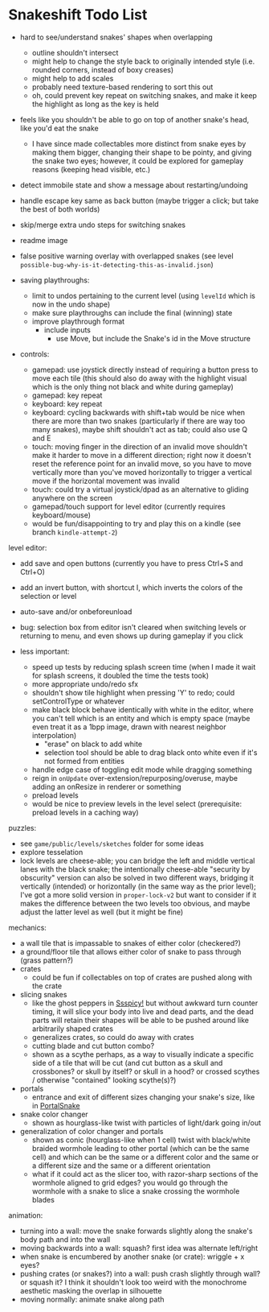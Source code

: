 # Snakeshift Todo List

- hard to see/understand snakes' shapes when overlapping
  - outline shouldn't intersect 
  - might help to change the style back to originally intended style (i.e. rounded corners, instead of boxy creases)
  - might help to add scales
  - probably need texture-based rendering to sort this out
  - oh, could prevent key repeat on switching snakes, and make it keep the highlight as long as the key is held
- feels like you shouldn't be able to go on top of another snake's head, like you'd eat the snake
  - I have since made collectables more distinct from snake eyes by making them bigger, changing their shape to be pointy, and giving the snake two eyes; however, it could be explored for gameplay reasons (keeping head visible, etc.)

- detect immobile state and show a message about restarting/undoing
- handle escape key same as back button (maybe trigger a click; but take the best of both worlds)
- skip/merge extra undo steps for switching snakes
- readme image
- false positive warning overlay with overlapped snakes (see level `possible-bug-why-is-it-detecting-this-as-invalid.json`)

- saving playthroughs:
  - limit to undos pertaining to the current level (using `levelId` which is now in the undo shape)
  - make sure playthroughs can include the final (winning) state
  - improve playthrough format
    - include inputs
      - use Move, but include the Snake's id in the Move structure

- controls:
  - gamepad: use joystick directly instead of requiring a button press to move each tile (this should also do away with the highlight visual which is the only thing not black and white during gameplay)
  - gamepad: key repeat
  - keyboard: key repeat
  - keyboard: cycling backwards with shift+tab would be nice when there are more than two snakes (particularly if there are way too many snakes), maybe shift shouldn't act as tab; could also use Q and E
  - touch: moving finger in the direction of an invalid move shouldn't make it harder to move in a different direction; right now it doesn't reset the reference point for an invalid move, so you have to move vertically more than you've moved horizontally to trigger a vertical move if the horizontal movement was invalid
  - touch: could try a virtual joystick/dpad as an alternative to gliding anywhere on the screen
  - gamepad/touch support for level editor (currently requires keyboard/mouse)
  - would be fun/disappointing to try and play this on a kindle (see branch `kindle-attempt-2`)

level editor:
  - add save and open buttons (currently you have to press Ctrl+S and Ctrl+O)
  - add an invert button, with shortcut I, which inverts the colors of the selection or level
  - auto-save and/or onbeforeunload
  - bug: selection box from editor isn't cleared when switching levels or returning to menu, and even shows up during gameplay if you click

- less important:
  - speed up tests by reducing splash screen time (when I made it wait for splash screens, it doubled the time the tests took)
  - more appropriate undo/redo sfx
  - shouldn't show tile highlight when pressing 'Y' to redo; could setControlType or whatever
  - make black block behave identically with white in the editor, where you can't tell which is an entity and which is empty space (maybe even treat it as a 1bpp image, drawn with nearest neighbor interpolation)
    - "erase" on black to add white
    - selection tool should be able to drag black onto white even if it's not formed from entities
  - handle edge case of toggling edit mode while dragging something
  - reign in `onUpdate` over-extension/repurposing/overuse, maybe adding an onResize in renderer or something
  - preload levels
  - would be nice to preview levels in the level select (prerequisite: preload levels in a caching way)

puzzles:
- see `game/public/levels/sketches` folder for some ideas
- explore tesselation
- lock levels are cheese-able; you can bridge the left and middle vertical lanes with the black snake; the intentionally cheese-able "security by obscurity" version can also be solved in two different ways, bridging it vertically (intended) or horizontally (in the same way as the prior level); I've got a more solid version in `proper-lock-v2` but want to consider if it makes the difference between the two levels too obvious, and maybe adjust the latter level as well (but it might be fine)

mechanics:
- a wall tile that is impassable to snakes of either color (checkered?)
- a ground/floor tile that allows either color of snake to pass through (grass pattern?)
- crates
  - could be fun if collectables on top of crates are pushed along with the crate
- slicing snakes
  - like the ghost peppers in [Ssspicy!](https://torcado.itch.io/ssspicy) but without awkward turn counter timing, it will slice your body into live and dead parts, and the dead parts will retain their shapes will be able to be pushed around like arbitrarily shaped crates
  - generalizes crates, so could do away with crates
  - cutting blade and cut button combo?
  - shown as a scythe perhaps, as a way to visually indicate a specific side of a tile that will be cut (and cut button as a skull and crossbones? or skull by itself? or skull in a hood? or crossed scythes / otherwise "contained" looking scythe(s)?)
- portals
  - entrance and exit of different sizes changing your snake's size, like in [PortalSnake](https://bcat112a.itch.io/portalsnake)
- snake color changer
  - shown as hourglass-like twist with particles of light/dark going in/out
- generalization of color changer and portals
  - shown as conic (hourglass-like when 1 cell) twist with black/white braided wormhole leading to other portal (which can be the same cell) and which can be the same or a different color and the same or a different size and the same or a different orientation
  - what if it could act as the slicer too, with razor-sharp sections of the wormhole aligned to grid edges? you would go through the wormhole with a snake to slice a snake crossing the wormhole blades

animation:
- turning into a wall: move the snake forwards slightly along the snake's body path and into the wall
- moving backwards into a wall: squash? first idea was alternate left/right
- when snake is encumbered by another snake (or crate): wriggle + x eyes?
- pushing crates (or snakes?) into a wall: push crash slightly through wall? or squash it? I think it shouldn't look too weird with the monochrome aesthetic masking the overlap in silhouette  
- moving normally: animate snake along path

